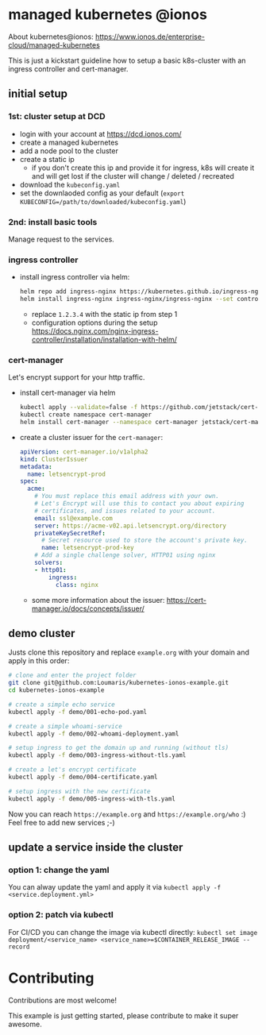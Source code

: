 # managed kubernetes @ionos

About kubernetes@ionos: https://www.ionos.de/enterprise-cloud/managed-kubernetes

This is just a kickstart guideline how to setup a basic k8s-cluster with an ingress controller and cert-manager.

## initial setup

### 1st: cluster setup at DCD
* login with your account at https://dcd.ionos.com/
* create a managed kubernetes
* add a node pool to the cluster
* create a static ip
  * if you don't create this ip and provide it for ingress, k8s will create it and will get lost if the cluster will change / deleted / recreated
* download the `kubeconfig.yaml`
* set the downlaoded config as your default (`export KUBECONFIG=/path/to/downloaded/kubeconfig.yaml`)

### 2nd: install basic tools

Manage request to the services.

### ingress controller
* install ingress controller via helm:
  ```sh
  helm repo add ingress-nginx https://kubernetes.github.io/ingress-nginx
  helm install ingress-nginx ingress-nginx/ingress-nginx --set controller.service.loadBalancerIP=1.2.3.4
  ```
  * replace `1.2.3.4` with the static ip from step 1
  * configuration options during the setup https://docs.nginx.com/nginx-ingress-controller/installation/installation-with-helm/

### cert-manager

Let's encrypt support for your http traffic.

* install cert-manager via helm
  ```sh
  kubectl apply --validate=false -f https://github.com/jetstack/cert-manager/releases/download/v0.15.1/cert-manager.crds.yaml
  kubectl create namespace cert-manager
  helm install cert-manager --namespace cert-manager jetstack/cert-manager
  ```
* create a cluster issuer for the `cert-manager`:
  ```yaml
  apiVersion: cert-manager.io/v1alpha2
  kind: ClusterIssuer
  metadata:
    name: letsencrypt-prod
  spec:
    acme:
      # You must replace this email address with your own.
      # Let's Encrypt will use this to contact you about expiring
      # certificates, and issues related to your account.
      email: ssl@example.com
      server: https://acme-v02.api.letsencrypt.org/directory
      privateKeySecretRef:
        # Secret resource used to store the account's private key.
        name: letsencrypt-prod-key
      # Add a single challenge solver, HTTP01 using nginx
      solvers:
      - http01:
          ingress:
            class: nginx
  ```
  * some more information about the issuer: https://cert-manager.io/docs/concepts/issuer/

## demo cluster

Justs clone this repository and replace `example.org` with your domain and apply in this order:

```sh
# clone and enter the project folder
git clone git@github.com:Loumaris/kubernetes-ionos-example.git
cd kubernetes-ionos-example

# create a simple echo service
kubectl apply -f demo/001-echo-pod.yaml

# create a simple whoami-service
kubectl apply -f demo/002-whoami-deployment.yaml

# setup ingress to get the domain up and running (without tls)
kubectl apply -f demo/003-ingress-without-tls.yaml

# create a let's encrypt certificate
kubectl apply -f demo/004-certificate.yaml

# setup ingress with the new certificate
kubectl apply -f demo/005-ingress-with-tls.yaml
```

Now you can reach `https://example.org` and `https://example.org/who` :) Feel free to add new services ;-)

## update a service inside the cluster

### option 1: change the yaml

You can alway update the yaml and apply it via
`kubectl apply -f <service.deployment.yml>`

### option 2: patch via kubectl

For CI/CD you can change the image via kubectl directly:
`kubectl set image deployment/<service_name> <service_name>=$CONTAINER_RELEASE_IMAGE --record`


# Contributing

Contributions are most welcome!

This example is just getting started, please contribute to make it super awesome.